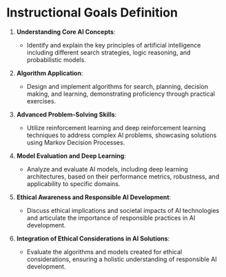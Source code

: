 Instructional Goals Definition
==============================

1. **Understanding Core AI Concepts**: 
   - Identify and explain the key principles of artificial intelligence including different search strategies, logic reasoning, and probabilistic models.

2. **Algorithm Application**: 
   - Design and implement algorithms for search, planning, decision making, and learning, demonstrating proficiency through practical exercises.

3. **Advanced Problem-Solving Skills**: 
   - Utilize reinforcement learning and deep reinforcement learning techniques to address complex AI problems, showcasing solutions using Markov Decision Processes.

4. **Model Evaluation and Deep Learning**: 
   - Analyze and evaluate AI models, including deep learning architectures, based on their performance metrics, robustness, and applicability to specific domains.

5. **Ethical Awareness and Responsible AI Development**: 
   - Discuss ethical implications and societal impacts of AI technologies and articulate the importance of responsible practices in AI development. 

6. **Integration of Ethical Considerations in AI Solutions**: 
   - Evaluate the algorithms and models created for ethical considerations, ensuring a holistic understanding of responsible AI development.
